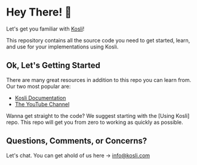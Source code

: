 # Hey There! 👋

Let's get you familiar with [Kosli](https://kosli.com/)!

This repository contains all the source code you need to get started, learn, and use for your implementations using Kosli.

## Ok, Let's Getting Started

There are many great resources in addition to this repo you can learn from. Our two most popular are: 

 - [Kosli Documentation](https://docs.kosli.com/)
 - [The YouTube Channel](https://www.youtube.com/channel/UC8tNZUKb9C5CTyNgQf-QG8A)
 
Wanna get straight to the code? We suggest starting with the [Using Kosli] repo. This repo will get you from zero to working as quickly as possible.

## Questions, Comments, or Concerns?

Let's chat. You can get ahold of us here -> [info@kosli.com](mailto:info@kosli.com)
